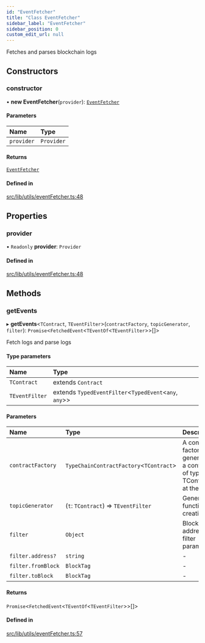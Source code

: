 ```yaml
---
id: "EventFetcher"
title: "Class EventFetcher"
sidebar_label: "EventFetcher"
sidebar_position: 0
custom_edit_url: null
---
```


Fetches and parses blockchain logs

## Constructors

### constructor

• **new EventFetcher**(`provider`): [`EventFetcher`](EventFetcher.md)

#### Parameters

| Name | Type |
| :------ | :------ |
| `provider` | `Provider` |

#### Returns

[`EventFetcher`](EventFetcher.md)

#### Defined in

[src/lib/utils/eventFetcher.ts:48](https://github.com/OffchainLabs/arbitrum-sdk/blob/4d1c5a4e2/src/lib/utils/eventFetcher.ts#L48)

## Properties

### provider

• `Readonly` **provider**: `Provider`

#### Defined in

[src/lib/utils/eventFetcher.ts:48](https://github.com/OffchainLabs/arbitrum-sdk/blob/4d1c5a4e2/src/lib/utils/eventFetcher.ts#L48)

## Methods

### getEvents

▸ **getEvents**\<`TContract`, `TEventFilter`\>(`contractFactory`, `topicGenerator`, `filter`): `Promise`\<`FetchedEvent`\<`TEventOf`\<`TEventFilter`\>\>[]\>

Fetch logs and parse logs

#### Type parameters

| Name | Type |
| :------ | :------ |
| `TContract` | extends `Contract` |
| `TEventFilter` | extends `TypedEventFilter`\<`TypedEvent`\<`any`, `any`\>\> |

#### Parameters

| Name | Type | Description |
| :------ | :------ | :------ |
| `contractFactory` | `TypeChainContractFactory`\<`TContract`\> | A contract factory for generating a contract of type TContract at the addr |
| `topicGenerator` | (`t`: `TContract`) => `TEventFilter` | Generator function for creating |
| `filter` | `Object` | Block and address filter parameters |
| `filter.address?` | `string` | - |
| `filter.fromBlock` | `BlockTag` | - |
| `filter.toBlock` | `BlockTag` | - |

#### Returns

`Promise`\<`FetchedEvent`\<`TEventOf`\<`TEventFilter`\>\>[]\>

#### Defined in

[src/lib/utils/eventFetcher.ts:57](https://github.com/OffchainLabs/arbitrum-sdk/blob/4d1c5a4e2/src/lib/utils/eventFetcher.ts#L57)
